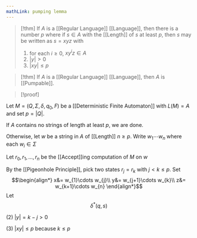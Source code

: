 ```yaml
---
mathLink: pumping lemma
---
```

>[!thm]
>If $A$ is a [[Regular Language]] [[Language]], then there is a number $p$ where if $s\in A$ with the [[Length]] of $s$ at least $p$, then $s$ may be written as $s=xyz$ with 
>1. for each $i≥0$, $xy^{i}z\in A$
>2. $|y|>0$
>3. $|xy|≤p$

>[!thm]
>If $A$ is a [[Regular Language]] [[Language]], then $A$ is [[Pumpable]].

>[!proof]

Let $M=(Q,\Sigma,\delta,q_{0},F)$ be a [[Deterministic Finite Automaton]] with $L(M)=A$ and set $p=|Q|$.

If $A$ contains no strings of length at least $p$, we are done.

Otherwise, let $w$ be a string in $A$ of [[Length]] $n≥p$. Write $w_{1}\cdots w_{n}$ where each $w_{i}\in \Sigma$

Let $r_{0},r_{1},\ldots,r_{n}$ be the [[Accept]]ing computation of $M$ on $w$

By the [[Pigeonhole Principle]], pick two states $r_{j}=r_k$ with $j<k\le p$. Set $$\begin{align*}
x&= w_{1}\cdots w_{j}\\
y&= w_{j+1}\cdots w_{k}\\
z&= w_{k+1}\cdots w_{n}
\end{align*}$$
Let $$\delta^{*}(q,s)$$

(2) $|y|=k-j>0$

(3) $|xy|\le p$ because $k\le p$


